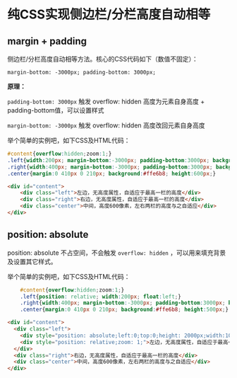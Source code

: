 # 纯CSS实现侧边栏/分栏高度自动相等

## margin + padding

侧边栏/分栏高度自动相等方法。核心的CSS代码如下（数值不固定）：

    margin-bottom: -3000px; padding-bottom: 3000px;

**原理：**

`padding-bottom: 3000px` 触发 overflow: hidden 高度为元素自身高度 + padding-bottom值，可以设置样式

`margin-bottom: -3000px` 触发 overflow: hidden 高度改回元素自身高度

举个简单的实例吧，如下CSS及HTML代码：

```css
#content{overflow:hidden;zoom:1;}
.left{width:200px; margin-bottom:-3000px; padding-bottom:3000px; background:#cad5eb; float:left;}
.right{width:400px; margin-bottom:-3000px; padding-bottom:3000px; background:#f0f3f9; float:right;}
.center{margin:0 410px 0 210px; background:#ffe6b8; height:600px;}
```

```html
<div id="content">
    <div class="left">左边，无高度属性，自适应于最高一栏的高度</div>
    <div class="right">右边，无高度属性，自适应于最高一栏的高度</div>
    <div class="center">中间，高度600像素，左右两栏的高度与之自适应</div>
</div>
```

## position: absolute

position: absolute 不占空间，不会触发 `overflow: hidden` ，可以用来填充背景及设置其它样式。

举个简单的实例吧，如下CSS及HTML代码：

```css
    #content{overflow:hidden;zoom:1;}
    .left{position: relative; width:200px; float:left;}
    .right{width:400px; margin-bottom:-3000px; padding-bottom:3000px; background:#f0f3f9; float:right;}
    .center{margin:0 410px 0 210px; background:#ffe6b8; height:500px;}
```

```html
<div id="content">
  <div class="left">
    <div style="position: absolute;left:0;top:0;height: 2000px;width:100%; background:#f5f5f5;"></div>
    <div style="position: relative;zoom: 1;">左边，无高度属性，自适应于最高一栏的高度</div>
  </div>
  <div class="right">右边，无高度属性，自适应于最高一栏的高度</div>
  <div class="center">中间，高度600像素，左右两栏的高度与之自适应</div>
</div>
```